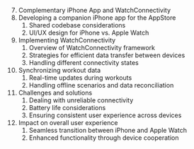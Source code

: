 7. Complementary iPhone App and WatchConnectivity
  1. Developing a companion iPhone app for the AppStore
     1. Shared codebase considerations
     2. UI/UX design for iPhone vs. Apple Watch
  2. Implementing WatchConnectivity
     1. Overview of WatchConnectivity framework
     2. Strategies for efficient data transfer between devices
     3. Handling different connectivity states
  3. Synchronizing workout data
     1. Real-time updates during workouts
     2. Handling offline scenarios and data reconciliation
  4. Challenges and solutions
     1. Dealing with unreliable connectivity
     2. Battery life considerations
     3. Ensuring consistent user experience across devices
  5. Impact on overall user experience
     1. Seamless transition between iPhone and Apple Watch
     2. Enhanced functionality through device cooperation